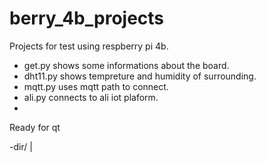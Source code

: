 # berry_4b_projects

Projects for test using respberry pi 4b.

- get.py shows some informations about the board.
- dht11.py shows tempreture and humidity of surrounding.
- mqtt.py uses mqtt path to connect.
- ali.py connects to ali iot plaform.
- 

Ready for qt

 -dir/
|
